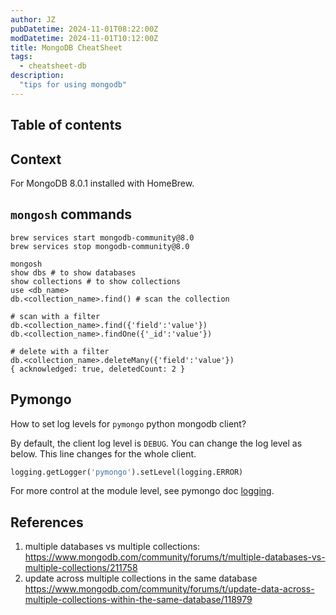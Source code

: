 ```yaml
---
author: JZ
pubDatetime: 2024-11-01T08:22:00Z
modDatetime: 2024-11-01T10:12:00Z
title: MongoDB CheatSheet
tags:
  - cheatsheet-db
description:
  "tips for using mongodb"
---
```


## Table of contents

## Context

For MongoDB 8.0.1 installed with HomeBrew.

## `mongosh` commands

```shell
brew services start mongodb-community@8.0
brew services stop mongodb-community@8.0

mongosh
show dbs # to show databases
show collections # to show collections
use <db_name>
db.<collection_name>.find() # scan the collection

# scan with a filter
db.<collection_name>.find({'field':'value'})
db.<collection_name>.findOne({'_id':'value'})

# delete with a filter
db.<collection_name>.deleteMany({'field':'value'})
{ acknowledged: true, deletedCount: 2 }
```

## Pymongo

How to set log levels for `pymongo` python mongodb client?

By default, the client log level is `DEBUG`. You can change the log level as below. This line changes for the whole client.

```python
logging.getLogger('pymongo').setLevel(logging.ERROR)
```

For more control at the module level,
see pymongo doc [logging](https://pymongo.readthedocs.io/en/latest/examples/logging.html).

## References

1. multiple databases vs multiple collections: https://www.mongodb.com/community/forums/t/multiple-databases-vs-multiple-collections/211758
2. update across multiple collections in the same database https://www.mongodb.com/community/forums/t/update-data-across-multiple-collections-within-the-same-database/118979
